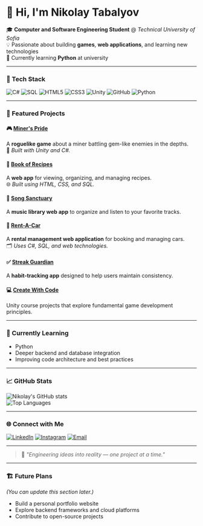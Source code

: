 <!-- Optional banner image -->
<!-- You can upload one and use: ![Banner](banner-url-here) -->

# 👋 Hi, I'm Nikolay Tabalyov

🎓 **Computer and Software Engineering Student** @ *Technical University of Sofia*  
💡 Passionate about building **games**, **web applications**, and learning new technologies  
🐍 Currently learning **Python** at university  

---

### 🧰 Tech Stack
![C#](https://img.shields.io/badge/C%23-239120?style=for-the-badge&logo=c-sharp&logoColor=white)
![SQL](https://img.shields.io/badge/SQL-025E8C?style=for-the-badge&logo=postgresql&logoColor=white)
![HTML5](https://img.shields.io/badge/HTML5-E34F26?style=for-the-badge&logo=html5&logoColor=white)
![CSS3](https://img.shields.io/badge/CSS3-1572B6?style=for-the-badge&logo=css3&logoColor=white)
![Unity](https://img.shields.io/badge/Unity-000000?style=for-the-badge&logo=unity&logoColor=white)
![GitHub](https://img.shields.io/badge/GitHub-181717?style=for-the-badge&logo=github&logoColor=white)
![Python](https://img.shields.io/badge/Python-3776AB?style=for-the-badge&logo=python&logoColor=white)

---

### 🚀 Featured Projects

#### 🎮 [Miner's Pride](https://github.com/nikolaytabalyov/Miner-s-Pride)
A **roguelike game** about a miner battling gem-like enemies in the depths.  
🧱 *Built with Unity and C#.*

#### 🍲 [Book of Recipes](https://github.com/DaniDagami/TheBookOfRecipes)
A **web app** for viewing, organizing, and managing recipes.  
🌐 *Built using HTML, CSS, and SQL.*

#### 🎵 [Song Sanctuary](https://github.com/DaniDagami/SongSanctuary)
A **music library web app** to organize and listen to your favorite tracks.

#### 🚗 [Rent-A-Car](https://github.com/nikolaytabalyov/Rent-A-Car)
A **rental management web application** for booking and managing cars.  
🗂 *Uses C#, SQL, and web technologies.*

#### ✅ [Streak Guardian](https://github.com/nikolaytabalyov/StreakGuardian)
A **habit-tracking app** designed to help users maintain consistency.

#### 💻 [Create With Code](https://github.com/nikolaytabalyov/CreateWithCode-CourseByUnity)
Unity course projects that explore fundamental game development principles.

---

### 🧠 Currently Learning
- Python  
- Deeper backend and database integration  
- Improving code architecture and best practices  

---

### 📈 GitHub Stats

![Nikolay's GitHub stats](https://github-readme-stats.vercel.app/api?username=nikolaytabalyov&show_icons=true&theme=tokyonight)  
![Top Languages](https://github-readme-stats.vercel.app/api/top-langs/?username=nikolaytabalyov&layout=compact&theme=tokyonight)

---

### 🌐 Connect with Me
[![LinkedIn](https://img.shields.io/badge/LinkedIn-blue?style=for-the-badge&logo=linkedin)](https://www.linkedin.com/in/nikolay-tabalyov/)
[![Instagram](https://img.shields.io/badge/Instagram-E4405F?style=for-the-badge&logo=instagram&logoColor=white)](https://www.instagram.com/nikolay_tabalyov/)
[![Email](https://img.shields.io/badge/Email-D14836?style=for-the-badge&logo=gmail&logoColor=white)](mailto:nikolay.tabalyov0@gmail.com)

---

> 💬 *"Engineering ideas into reality — one project at a time."*

---

### 🏗️ Future Plans
*(You can update this section later.)*  
- Build a personal portfolio website  
- Explore backend frameworks and cloud platforms  
- Contribute to open-source projects  
